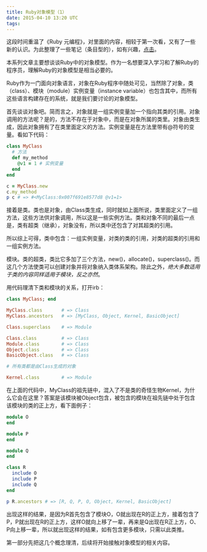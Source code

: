 ```yaml
---
title: Ruby对象模型（1）
date: 2015-04-10 13:20 UTC
tags:
---
```


这段时间重温了《Ruby 元编程》，对里面的内容，相较于第一次看，又有了一些新的认识。为此整理了一些笔记（条目型的），如有兴趣，[点击](https://github.com/lafwind/notes_of_metaprogramming_ruby)。

本系列文章主要想谈谈Ruby中的对象模型。作为一名想要深入学习和了解Ruby的程序员，理解Ruby的对象模型是相当必要的。

Ruby作为一门面向对象语言，对象在Ruby程序中随处可见，当然除了对象，类（class）、模块（module）实例变量（instance variable）也包含其中，而所有这些语言构建存在的系统，就是我们要讨论的对象模型。

首先谈谈对象吧。简而言之，对象就是一组实例变量加一个指向其类的引用。对象调用的方法呢？是的，方法不存在于对象中，而是在对象所属的类里。对象由类生成，因此对象拥有了在类里面定义的方法。实例变量是在方法里带有@符号的变量。看如下代码：

```ruby
class MyClass
  # 方法
  def my_method
    @v1 = 1 # 实例变量
  end
end

c = MyClass.new
c.my_method
p c # => #<MyClass:0x007f691e8577d8 @v1=1>
```

接着是类。类也是对象，由Class类生成，同时就如上面所说，类里面定义了一组方法，这些方法供对象调用，所以这是一些实例方法。类和对象不同的最后一点是，类有超类（继承），对象没有，所以类中还包含了对其超类的引用。

所以综上可得，类中包含：一组实例变量，对类的类的引用，对类的超类的引用和一组实例方法。

模块。类的超类，类比它多加了三个方法，new()，allocate()，superclass()。而这几个方法使类可以创建对象并将对象纳入类体系架构。除此之外，*绝大多数适用于类的内容同样适用于模块，反之亦然*。

用代码理清下类和模块的关系，打开irb：

```ruby
class MyClass; end

MyClass.class       # => Class
MyClass.ancestors   # => [MyClass, Object, Kernel, BasicObject]

Class.superclass    # => Module

Class.class         # => Class
Module.class        # => Class
Object.class        # => Class
BasicObject.class   # => Class

# 所有类都是由Class生成的对象

Kernel.class        # => Module

```

在上面的代码中，MyClass的祖先链中，混入了不是类的奇怪生物Kernel，为什么它会在这里？答案是该模块被Object包含，被包含的模块在祖先链中处于包含该模块的类的正上方，看下面例子：

```ruby
module O
end

module P
end

module Q
end

class R
  include O
  include P
  include Q
end

p R.ancestors # => [R, Q, P, O, Object, Kernel, BasicObject]

```

出现这样的结果，是因为R首先包含了模块O，O就出现在R的正上方，接着包含了P，P就出现在R的正上方，这样O就向上移了一辈，再来是Q出现在R正上方，O、P向上移一辈，所以就出现这样的结果，如有包含更多模块，只需以此类推。

第一部分先把这几个概念理清，后续将开始接触对象模型的相关内容。
